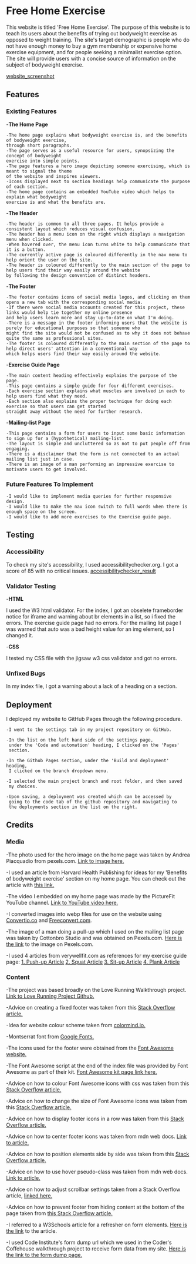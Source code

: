 # Free Home Exercise

This website is titled 'Free Home Exercise'. The purpose of this website is to teach its users about the benefits of trying out bodyweight exercise as opposed to weight training. The site's target demographic is people who do not have enough money to buy a gym membership or expensive home exercise equipment, and for people seeking a minimalist exercise option. The site will provide users with a concise source of information on the subject of bodyweight exercise.

[website_screenshot](assets/images/website.png)

## Features

### Existing Features

-__The Home Page__

    -The home page explains what bodyweight exercise is, and the benefits of bodyweight exercise,
    through short paragraphs.
    -The page serves as a useful resource for users, synopsizing the concept of bodyweight
    exercise into simple points.  
    -The page features a hero image depicting someone exercising, which is meant to signal the theme 
    of the website and inspires viewers.
    -Icons displayed next to section headings help communicate the purpose of each section. 
    -The home page contains an embedded YouTube video which helps to explain what bodyweight
    exercise is and what the benefits are.

-__The Header__

    -The header is common to all three pages. It helps provide a consistent layout which reduces visual confusion.
    -The header has a menu icon on the right which displays a navigation menu when clicked.
    -When hovered over, the menu icon turns white to help communicate that it is a button.
    -The currently active page is coloured differently in the nav menu to help orient the user on the site.
    -The header is coloured differently to the main section of the page to help users find their way easily around the website
    by following the design convention of distinct headers.

-__The Footer__

    -The footer contains icons of social media logos, and clicking on them opens a new tab with the corresponding social media.
    -If there were social media accounts created for this project, these links would help tie together my online presence
    and help users learn more and stay up-to-date on what I'm doing. 
    -There is a message in the footer informing users that the website is purely for educational purposes so that someone who
    might find the site would not be confused as to why it does not behave quite the same as professional sites.
    -The footer is coloured differently to the main section of the page to help direct users' attention in a conventional way 
    which helps users find their way easily around the website.

-__Exercise Guide Page__

    -The main content heading effectively explains the purpose of the page.
    -This page contains a simple guide for four different exercises.
    -Each exercise section explains what muscles are involved in each to help users find what they need.
    -Each section also explains the proper technique for doing each exercise so that users can get started 
    straight away without the need for further research.

-__Mailing-list Page__

    -This page contains a form for users to input some basic information to sign up for a (hypothetical) mailing-list.
    -The layout is simple and uncluttered so as not to put people off from engaging. 
    -There is a disclaimer that the form is not connected to an actual mailing list just in case.
    -There is an image of a man performing an impressive exercise to motivate users to get involved.

### Future Features To Implement

    -I would like to implement media queries for further responsive design.
    -I would like to make the nav icon switch to full words when there is enough space on the screen.
    -I would like to add more exercises to the Exercise guide page.

## Testing

### Accessibility 

To check my site's accessibility, I used accessibilitychecker.org. I got a score of 85 with no critical issues.
[accessibilitychecker_result](assets/images/access.png)

### Validator Testing

-__HTML__

I used the W3 html validator. For the index, I got an obselete frameborder notice for iframe and warning about br elements in a list, so i fixed the errors.
The exercise guide page had no errors. For the mailing list page I was warned that auto was a bad height value for an img element, so I changed it.

-__CSS__

I tested my CSS file with the jigsaw w3 css validator and got no errors.

### Unfixed Bugs

In my index file, I got a warning about a lack of a heading on a section. 

## Deployment

I deployed my website to GitHub Pages through the following procedure.

    -I went to the settings tab in my project repository on GitHub.
    
    -In the list on the left hand side of the settings page, 
     under the 'Code and automation' heading, I clicked on the 'Pages'
     section.
     
    -In the Github Pages section, under the 'Build and deployment' heading,
     I clicked on the branch dropdown menu.
     
    -I selected the main project branch and root folder, and then saved
     my choices.
     
    -Upon saving, a deployment was created which can be accessed by
     going to the code tab of the github repository and navigating to 
     the deployments section in the list on the right.

## Credits

### Media

-The photo used for the hero image on the home page was taken by Andrea Piacquadio from pexels.com. [Link to image here.](https://www.pexels.com/photo/man-in-gray-jacket-doing-push-ups-during-sunrise-3775164/)

-I used an article from Harvard Health Publishing for ideas for my 'Benefits of bodyweight exercise' section on my home page. You can check out the article with [this link.](https://www.health.harvard.edu/exercise-and-fitness/the-advantages-of-body-weight-exercise)

-The video I embedded on my home page was made by the PictureFit YouTube channel. [Link to YouTube video here.](https://youtu.be/xJBqbv8GRZ4)

-I converted images into webp files for use on the website using [Convertio.co](https://convertio.co/) and [Freeconvert.com](https://www.freeconvert.com/jpg-to-webp).

-The image of a man doing a pull-up which I used on the mailing list page was taken by Cottonbro Studio and was obtained on Pexels.com. [Here is the link](https://www.pexels.com/photo/man-in-gray-tank-top-holding-onto-gymnastic-rings-7672110/) to the image on Pexels.com. 

-I used 4 articles from verywellfit.com as references for my exercise guide page: [1. Push-up Article](https://www.verywellfit.com/the-push-up-exercise-3120574) [2. Squat Article](https://www.verywellfit.com/safe-squat-technique-3119136) [3. Sit-up Article](https://www.verywellfit.com/how-to-do-sit-ups-techniques-benefits-variations-5075764) [4. Plank Article](https://www.verywellfit.com/the-plank-exercise-3120068)

### Content

-The project was based broadly on the Love Running Walkthrough project. [Link to Love Running Project Github.](https://github.com/Code-Institute-Solutions/love-running-v3/tree/main/8.1-testing-and-validation)

-Advice on creating a fixed footer was taken from this [Stack Overflow article.](https://stackoverflow.com/questions/18915550/fix-footer-to-bottom-of-page#18915680)

-Idea for website colour scheme taken from [colormind.io.](http://colormind.io/)

-Montserrat font from [Google Fonts.](https://fonts.google.com/selection/embed)

-The icons used for the footer were obtained from the [Font Awesome website.](https://fontawesome.com/?utm_source=v4_homepage&utm_medium=display&utm_campaign=fa5_released&utm_content=banner)

-The Font Awesome script at the end of the index file was provided by Font Awesome as part of their kit. [Font Awesome kit page link here.](https://fontawesome.com/kits/)

-Advice on how to colour Font Awesome icons with css was taken from this [Stack Overflow article.](https://stackoverflow.com/questions/12272372/how-to-style-icon-color-size-and-shadow-of-fontawesome-icons)

-Advice on how to change the size of Font Awesome icons was taken from this [Stack Overflow article.](https://stackoverflow.com/questions/40833480/how-to-make-font-awesome-icons-large#40833512)

-Advice on how to display footer icons in a row was taken from this [Stack Overflow article.](https://stackoverflow.com/questions/827683/side-by-side-list-items-as-icons-within-a-div-css)

-Advice on how to center footer icons was taken from mdn web docs. [Link to article.](https://developer.mozilla.org/en-US/docs/Web/CSS/justify-content)

-Advice on how to position elements side by side was taken from this [Stack Overflow article.](https://stackoverflow.com/questions/21672346/css-positioning-two-elements-next-to-each-other#21672491)

-Advice on how to use hover pseudo-class was taken from mdn web docs. [Link to article.](https://developer.mozilla.org/en-US/docs/Web/CSS/:hover)

-Advice on how to adjust scrollbar settings taken from a Stack Overflow article, [linked here.](https://stackoverflow.com/questions/4405954/how-do-i-remove-the-horizontal-scrollbar-in-a-div#4405976)

-Advice on how to prevent footer from hiding content at the bottom of the page taken from [this Stack Overflow article.](https://stackoverflow.com/questions/13881548/sticky-footer-hiding-content)

-I referred to a W3Schools article for a refresher on form elements. [Here is the link](https://www.w3schools.com/html/html_form_elements.asp) to the article. 

-I used Code Institute's form dump url which we used in the Coder's Coffehouse walkthrough project to receive form data from my site. [Here is the link to the form dump page.](https://formdump.codeinstitute.net)
